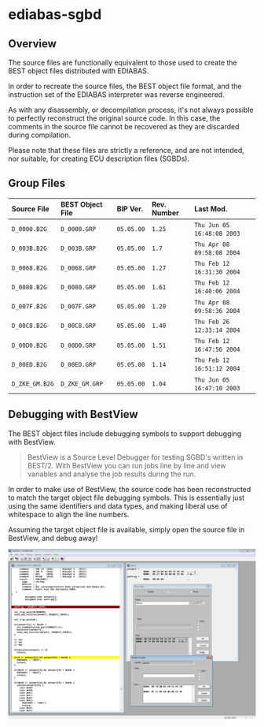 # ediabas-sgbd

## Overview

The source files are functionally equivalent to those used to create the BEST object files distributed with EDIABAS.

In order to recreate the source files, the BEST object file format, and the instruction set of the EDIABAS interpreter was reverse engineered.

As with any disassembly, or decompilation process, it's not always possible to perfectly reconstruct the original source code. In this case, the comments in the source file cannot be recovered as they are discarded during compilation.

Please note that these files are strictly a reference, and are not intended, nor suitable, for creating ECU description files (SGBDs).

## Group Files

Source File|BEST Object File|BIP Ver.|Rev. Number|Last Mod.
:-----|:-----|:-----|:-----|:-----
`D_0000.B2G`|`D_0000.GRP`|`05.05.00`|`1.25`|`Thu Jun 05 16:48:08 2003`
`D_003B.B2G`|`D_003B.GRP`|`05.05.00`|`1.7`|`Thu Apr 08 09:58:08 2004`
`D_0068.B2G`|`D_0068.GRP`|`05.05.00`|`1.27`|`Thu Feb 12 16:31:30 2004`
`D_0080.B2G`|`D_0080.GRP`|`05.05.00`|`1.61`|`Thu Feb 12 16:40:06 2004`
`D_007F.B2G`|`D_007F.GRP`|`05.05.00`|`1.20`|`Thu Apr 08 09:58:36 2004`
`D_00C8.B2G`|`D_00C8.GRP`|`05.05.00`|`1.40`|`Thu Feb 26 12:33:14 2004`
`D_00D0.B2G`|`D_00D0.GRP`|`05.05.00`|`1.51`|`Thu Feb 12 16:47:56 2004`
`D_00ED.B2G`|`D_00ED.GRP`|`05.05.00`|`1.14`|`Thu Feb 12 16:51:12 2004`
`D_ZKE_GM.B2G`|`D_ZKE_GM.GRP`|`05.05.00`|`1.04`|`Thu Jun 05 16:47:10 2003`

## Debugging with BestView

The BEST object files include debugging symbols to support debugging with BestView. 

> BestView is a Source Level Debugger for testing SGBD's written in BEST/2. With BestView you can run jobs line by line and view variables and analyse the job results during the run.

In order to make use of BestView, the source code has been reconstructed to match the target object file debugging symbols. This is essentially just using the same identifiers and data types, and making liberal use of whitespace to align the line numbers.

Assuming the target object file is available, simply open the source file in BestView, and debug away!

![Debugging with BestView](debug.png)
